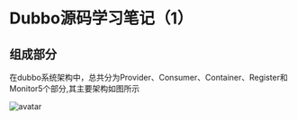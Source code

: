 # Dubbo源码学习笔记（1）
## 组成部分
在dubbo系统架构中，总共分为Provider、Consumer、Container、Register和Monitor5个部分,其主要架构如图所示

![avatar](https://images2017.cnblogs.com/blog/905730/201711/905730-20171110141841278-1562371947.png)

